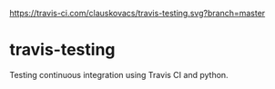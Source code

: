 https://travis-ci.com/clauskovacs/travis-testing.svg?branch=master

# travis-testing

Testing continuous integration using Travis CI and python.


